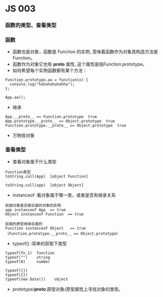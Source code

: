 # JS 003

### 函数的类型、查看类型

### 函数

* 函数也是对象，函数是 Function 的实例, 意味着函数作为对象其构造方法是 Function。
* 函数作为对象它也有 __proto__ 属性, 这个属性是指Function.prototype。
* 如何希望每个实例函数都有某个方法：
```
Function.prototype.aa = function(o) {
  console.log("hahahahahahha");
};

App.aa();
```

* 继承
```
App.__proto__ == Function.prototype  true
App.prototype.__proto__ == Object.prototype  true
Function.prototype.__proto__ == Object.prototype  true
```
* 万物皆对象

### 查看类型

* 查看对象属于什么类型
```
Function类型
toString.call(App)  [object Function]

toString.call(app)  [object Object]
```

* instanceof :看对象属于哪一类，或者是否有继承关系
```
前面对象是否是后面的对象的实例
app instanceof App  == true
Object instanceof Function  == true

前面的原型继承后面的
Function instanceof Object   == true
（Function.prototype.__proto__ == Object.prototype）
```

* typeof() :简单的获取下类型
```
typeof(fn_1)  function
typeof("")    string
typeof(0)     number

typeof([])
typeof({})
typeof(new Date())    object
```

* prototype/__proto__:原型对象/原型属性上寻找对象的类型。